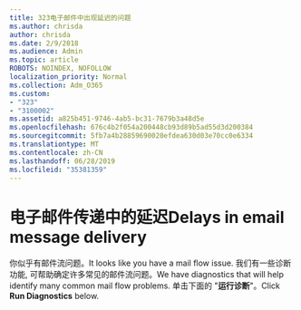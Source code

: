 ```yaml
---
title: 323电子邮件中出现延迟的问题
ms.author: chrisda
author: chrisda
ms.date: 2/9/2018
ms.audience: Admin
ms.topic: article
ROBOTS: NOINDEX, NOFOLLOW
localization_priority: Normal
ms.collection: Adm_O365
ms.custom:
- "323"
- "3100002"
ms.assetid: a825b451-9746-4ab5-bc31-7679b3a48d5e
ms.openlocfilehash: 676c4b2f054a200448cb93d89b5ad55d3d200384
ms.sourcegitcommit: 5fb7a4b28859690020efdea630d03e70cc0e6334
ms.translationtype: MT
ms.contentlocale: zh-CN
ms.lasthandoff: 06/28/2019
ms.locfileid: "35381359"
---
```

# <a name="delays-in-email-message-delivery"></a><span data-ttu-id="532a6-102">电子邮件传递中的延迟</span><span class="sxs-lookup"><span data-stu-id="532a6-102">Delays in email message delivery</span></span>

<span data-ttu-id="532a6-103">你似乎有邮件流问题。</span><span class="sxs-lookup"><span data-stu-id="532a6-103">It looks like you have a mail flow issue.</span></span> <span data-ttu-id="532a6-104">我们有一些诊断功能, 可帮助确定许多常见的邮件流问题。</span><span class="sxs-lookup"><span data-stu-id="532a6-104">We have diagnostics that will help identify many common mail flow problems.</span></span> <span data-ttu-id="532a6-105">单击下面的 "**运行诊断**"。</span><span class="sxs-lookup"><span data-stu-id="532a6-105">Click **Run Diagnostics** below.</span></span>
